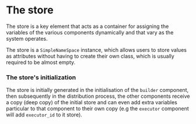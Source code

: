 # The store
The store is a key element that acts as a container for assigning the variables of the various components dynamically and that vary as the system operates.

The store is a `SimpleNameSpace` instance, which allows users to store values as attributes without having to create their own class, which is usually required to be almost empty.

### The store's initialization
The store is initially generated in the initialisation of the `builder` component, then subsequently in the distribution process, the other components receive a copy (deep copy) of the initial store and can even add extra variables particular to that component to their own copy (e.g the `executor` component will add `executor_id` to it store).